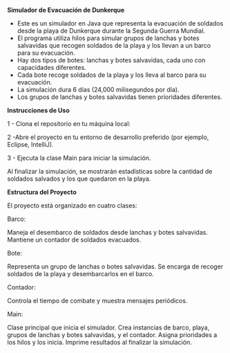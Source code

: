 **Simulador de Evacuación de Dunkerque**

- Este es un simulador en Java que representa la evacuación de soldados desde la playa de Dunkerque durante la Segunda Guerra Mundial. 
- El programa utiliza hilos para simular grupos de lanchas y botes salvavidas que recogen soldados de la playa y los llevan a un barco para su evacuación.
- Hay dos tipos de botes: lanchas y botes salvavidas, cada uno con capacidades diferentes.
- Cada bote recoge soldados de la playa y los lleva al barco para su evacuación.
- La simulación dura 6 días (24,000 milisegundos por día).
- Los grupos de lanchas y botes salvavidas tienen prioridades diferentes.

**Instrucciones de Uso**

1 - Clona el repositorio en tu máquina local:

2 -Abre el proyecto en tu entorno de desarrollo preferido (por ejemplo, Eclipse, IntelliJ).

3 - Ejecuta la clase Main para iniciar la simulación.

Al finalizar la simulación, se mostrarán estadísticas sobre la cantidad de soldados salvados y los que quedaron en la playa.

**Estructura del Proyecto**

El proyecto está organizado en cuatro clases:

Barco:

Maneja el desembarco de soldados desde lanchas y botes salvavidas.
Mantiene un contador de soldados evacuados.

Bote:

Representa un grupo de lanchas o botes salvavidas.
Se encarga de recoger soldados de la playa y desembarcarlos en el barco.

Contador:

Controla el tiempo de combate y muestra mensajes periódicos.

Main:

Clase principal que inicia el simulador.
Crea instancias de barco, playa, grupos de lanchas y botes salvavidas, y el contador.
Asigna prioridades a los hilos y los inicia.
Imprime resultados al finalizar la simulación.
